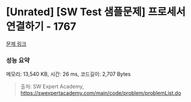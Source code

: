 # [Unrated] [SW Test 샘플문제] 프로세서 연결하기 - 1767 

[문제 링크](https://swexpertacademy.com/main/code/problem/problemDetail.do?contestProbId=AV4suNtaXFEDFAUf) 

### 성능 요약

메모리: 13,540 KB, 시간: 26 ms, 코드길이: 2,707 Bytes



> 출처: SW Expert Academy, https://swexpertacademy.com/main/code/problem/problemList.do